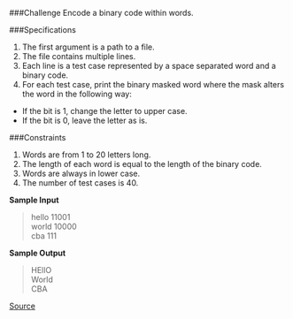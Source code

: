 ###Challenge
Encode a binary code within words.

###Specifications
1. The first argument is a path to a file.
2. The file contains multiple lines.
3. Each line is a test case represented by a space separated word and a binary code.
4. For each test case, print the binary masked word where the mask alters the word in the following way:
 - If the bit is 1, change the letter to upper case.
 - If the bit is 0, leave the letter as is.

###Constraints
1. Words are from 1 to 20 letters long.
2. The length of each word is equal to the length of the binary code.
3. Words are always in lower case.
4. The number of test cases is 40.


**Sample Input**
>hello 11001  
world 10000  
cba 111

**Sample Output**
>HEllO  
World  
CBA

[Source](https://www.codeeval.com/open_challenges/199/)
